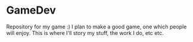 # GameDev
Repository for my game :)
I plan to make a good game, one which people will enjoy. This is where I'll story my stuff, the work I do, etc etc.

